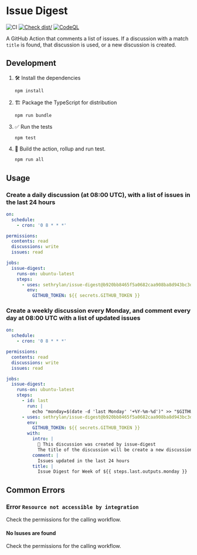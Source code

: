 # Issue Digest

![CI](https://github.com/sethrylan/issue-digest/actions/workflows/ci.yml/badge.svg)
[![Check dist/](https://github.com/sethrylan/issue-digest/actions/workflows/check-dist.yml/badge.svg)](https://github.com/sethrylan/issue-digest/actions/workflows/check-dist.yml)
[![CodeQL](https://github.com/sethrylan/issue-digest/actions/workflows/codeql-analysis.yml/badge.svg)](https://github.com/sethrylan/issue-digest/actions/workflows/codeql-analysis.yml)

A GitHub Action that comments a list of issues. If a discussion with a match
`title` is found, that discussion is used, or a new discussion is created.

## Development

1. :hammer_and_wrench: Install the dependencies

   ```bash
   npm install
   ```

2. :building_construction: Package the TypeScript for distribution

   ```bash
   npm run bundle
   ```

3. :white_check_mark: Run the tests

   ```bash
   npm test
   ```

4. :rocket: Build the action, rollup and run test.

   ```bash
   npm run all
   ```

## Usage

### Create a daily discussion (at 08:00 UTC), with a list of issues in the last 24 hours

```yaml
on:
  schedule:
    - cron: '0 8 * * *'

permissions:
  contents: read
  discussions: write
  issues: read

jobs:
  issue-digest:
    runs-on: ubuntu-latest
    steps:
      - uses: sethrylan/issue-digest@b920bb8465f5a0682caa908ba8d943bc3dfc6129
        env:
          GITHUB_TOKEN: ${{ secrets.GITHUB_TOKEN }}
```

### Create a weekly discussion every Monday, and comment every day at 08:00 UTC with a list of updated issues

```yaml
on:
  schedule:
    - cron: '0 8 * * *'

permissions:
  contents: read
  discussions: write
  issues: read

jobs:
  issue-digest:
    runs-on: ubuntu-latest
    steps:
      - id: last
        run: |
          echo "monday=$(date -d 'last Monday' '+%Y-%m-%d')" >> "$GITHUB_OUTPUT"
      - uses: sethrylan/issue-digest@b920bb8465f5a0682caa908ba8d943bc3dfc6129
        env:
          GITHUB_TOKEN: ${{ secrets.GITHUB_TOKEN }}
        with:
          intro: |
            🤖 This discussion was created by issue-digest
            The title of the discussion will be create a new discussion each week, and every time the action runs a comment will be added with a list of issues changed in the last 24 hours.
          comment: |
            Issues updated in the last 24 hours
          title: |
            Issue Digest for Week of ${{ steps.last.outputs.monday }}
```

## Common Errors

### Error `Resource not accessible by integration`

Check the permissions for the calling workflow.

#### No Isuses are found

Check the permissions for the calling workflow.
